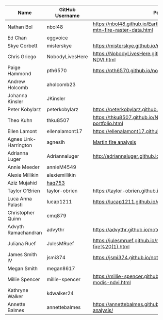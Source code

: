 | Name | GitHub Username | Portfolio URL |
| ---- | --------------- | ------------- |
| Nathan Bol | nbol48 | https://nbol48.github.io/Earthlabnb.github.io/notebooks/crescent-mtn-fire-raster-data.html |
| Ed Chan | eggvoice |  |
| Skye Corbett | misterskye | https://misterskye.github.io/notebooks/NDVI_Analysis.html |
| Chris Griego | NobodyLivesHere | https://NobodyLivesHere.github.io/Projects/Las-Conchas-NDVI.html |
| Paige Hammond | pth6570 | https://pth6570.github.io/notebooks/fire_analysis_04.html |
| Andrew Holcomb | aholcomb23 |  |
| Johanna Kinsler | JKinsler |  |
| Peter Kobylarz | peterkobylarz | https://peterkobylarz.github.io/projects/dixie_fire.html |
| Theo Kuhn | thku8507 | https://thku8507.github.io/Notebooks/02-modis-ndvi-portfolio.html |
| Ellen Lamont | ellenalamont17| https://ellenalamont17.github.io/notebook/ndvi_fire_CRG.html |
| Agnes Link-Harrington | agneslh | [Martin fire analysis](https://agneslh.github.io/Notebooks/NDVI_alh.html) |
| Adrianna Luger | Adriannaluger | http://adriannaluger.github.io/notebooks/ndvi_maple_fire.html |
| Annie Meeder | annieM4549 |  |
| Alexie Millikin | alexiemillikin |  |
| Aziz Mujahid | [haq753](https://github.com/haq753) |  |
| Taylor O'Brien | taylor-obrien | https://taylor-obrien.github.io/notebooks/reynoldslake-ndvi.html |
| Luca Anna Palasti | lucap1211 | https://lucap1211.github.io/class_projects/modis-ndvi.html |
| Christopher Quinn | cmq879 |  |
| Advyth Ramachandran | advythr | https://advythr.github.io/notebooks/sanjose_urbanforest.html |
| Juliana Ruef | JulesMRuef | https://julesmruef.github.io/notebooks/modis-ndvi-woolsey-fire%20(1).html |
| James Smith IV | jsmi374 | https://jsmi374.github.io/notebooks/waldo_2012.html |
| Megan Smith | megan8617 |  |
| Millie Spencer | millie-spencer | https://millie-spencer.github.io/notebooks/coldsprings-fire-modis-ndvi.html | 
| Kathryne Walker | kdwalker24 |  |
| Annette Balmes | annettebalmes | https://annettebalmes.github.io/general/2023/10/06/NDVI-analysis/ |
